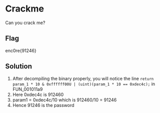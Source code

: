 # Crackme
Can you crack me?

## Flag
enc0re{91246}

## Solution
1. After decompiling the binary properly, you will notice the line 
`return param_1 * 10 & 0xffffff00U | (uint)(param_1 * 10 == 0xdec4c);` in FUN_001011a9
2. Here 0xdec4c is 912460
3. param1 = 0xdec4c/10 which is 912460/10 = 91246
4. Hence 91246 is the password
